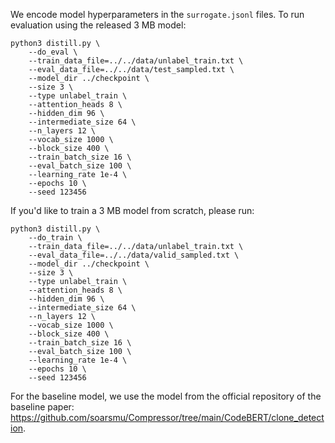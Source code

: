 
We encode model hyperparameters in the `surrogate.jsonl` files. To run evaluation using the released 3 MB model:
```
python3 distill.py \
    --do_eval \
    --train_data_file=../../data/unlabel_train.txt \
    --eval_data_file=../../data/test_sampled.txt \
    --model_dir ../checkpoint \
    --size 3 \
    --type unlabel_train \
    --attention_heads 8 \
    --hidden_dim 96 \
    --intermediate_size 64 \
    --n_layers 12 \
    --vocab_size 1000 \
    --block_size 400 \
    --train_batch_size 16 \
    --eval_batch_size 100 \
    --learning_rate 1e-4 \
    --epochs 10 \
    --seed 123456
```
If you'd like to train a 3 MB model from scratch, please run:
```
python3 distill.py \
    --do_train \
    --train_data_file=../../data/unlabel_train.txt \
    --eval_data_file=../../data/valid_sampled.txt \
    --model_dir ../checkpoint \
    --size 3 \
    --type unlabel_train \
    --attention_heads 8 \
    --hidden_dim 96 \
    --intermediate_size 64 \
    --n_layers 12 \
    --vocab_size 1000 \
    --block_size 400 \
    --train_batch_size 16 \
    --eval_batch_size 100 \
    --learning_rate 1e-4 \
    --epochs 10 \
    --seed 123456
```

For the baseline model, we use the model from the official repository of the baseline paper: https://github.com/soarsmu/Compressor/tree/main/CodeBERT/clone_detection.
